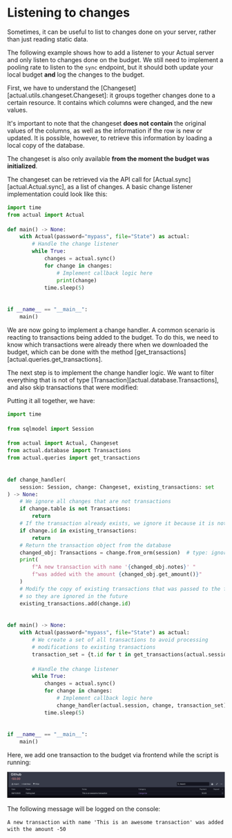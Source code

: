 # Listening to changes

Sometimes, it can be useful to list to changes done on your server, rather than just reading static data.

The following example shows how to add a listener to your Actual server and only listen to changes done on the
budget. We still need to implement a pooling rate to listen to the `sync` endpoint, but it should both
update your local budget **and** log the changes to the budget.

First, we have to understand the [Changeset][actual.utils.changeset.Changeset]: it groups together changes done to a
certain resource. It contains which columns were changed, and the new values.

It's important to note that the changeset **does not contain** the original values of the columns, as well as the
information if the row is new or updated. It is possible, however, to retrieve this information by loading a local
copy of the database.

The changeset is also only available **from the moment the budget was initialized**.

The changeset can be retrieved via the API call for [Actual.sync][actual.Actual.sync], as a list of changes.
A basic change listener implementation could look like this:

```python
import time
from actual import Actual

def main() -> None:
    with Actual(password="mypass", file="State") as actual:
        # Handle the change listener
        while True:
            changes = actual.sync()
            for change in changes:
                # Implement callback logic here
                print(change)
            time.sleep(5)


if __name__ == "__main__":
    main()
```

We are now going to implement a change handler. A common scenario is reacting to transactions being added to the
budget. To do this, we need to know which transactions were already there when we downloaded the budget,
which can be done with the method [get_transactions][actual.queries.get_transactions].

The next step is to implement the change handler logic. We want to filter everything that is not of type
[Transaction][actual.database.Transactions], and also skip transactions that were modified:

Putting it all together, we have:

```python
import time

from sqlmodel import Session

from actual import Actual, Changeset
from actual.database import Transactions
from actual.queries import get_transactions


def change_handler(
    session: Session, change: Changeset, existing_transactions: set
) -> None:
    # We ignore all changes that are not transactions
    if change.table is not Transactions:
        return
    # If the transaction already exists, we ignore it because it is not new
    if change.id in existing_transactions:
        return
    # Return the transaction object from the database
    changed_obj: Transactions = change.from_orm(session)  # type: ignore
    print(
        f"A new transaction with name '{changed_obj.notes}' "
        f"was added with the amount {changed_obj.get_amount()}"
    )
    # Modify the copy of existing transactions that was passed to the function,
    # so they are ignored in the future
    existing_transactions.add(change.id)


def main() -> None:
    with Actual(password="mypass", file="State") as actual:
        # We create a set of all transactions to avoid processing
        # modifications to existing transactions
        transaction_set = {t.id for t in get_transactions(actual.session)}

        # Handle the change listener
        while True:
            changes = actual.sync()
            for change in changes:
                # Implement callback logic here
                change_handler(actual.session, change, transaction_set)
            time.sleep(5)


if __name__ == "__main__":
    main()
```

Here, we add one transaction to the budget via frontend while the script is running:

![Added transaction](../static/change-handler-added-transaction.png)

The following message will be logged on the console:

```
A new transaction with name 'This is an awesome transaction' was added with the amount -50
```
